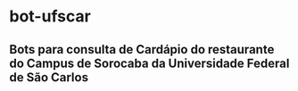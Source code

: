 # bot-ufscar

## Bots para consulta de Cardápio do restaurante do Campus de Sorocaba da Universidade Federal de São Carlos
